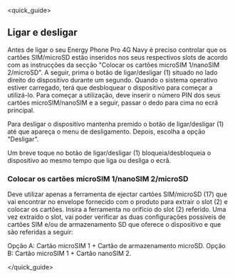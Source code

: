 <quick_guide>
## Ligar e desligar

Antes de ligar o seu Energy Phone Pro 4G Navy é preciso controlar que os cartões SIM/microSD estão inseridos nos seus respectivos slots de acordo com as instrucções da secção "Colocar os cartões microSIM 1/nanoSIM 2/microSD". A seguir, prima o botão de ligar/desligar (1) situado no lado direito do dispositivo durante um segundo. Quando o sistema operativo estiver carregado, terá que desbloquear o dispositivo para começar a utilizá-lo. Para começar a utilização, deve inserir o número PIN dos seus cartões microSIM/nanoSIM e a seguir, passar o dedo para cima no ecrã principal.

Para desligar o dispositivo mantenha premido o botão de ligar/desligar (1) até que apareça o menu de desligamento. Depois, escolha a opção "Desligar".

Um breve toque no botão de ligar/desligar (1) bloqueia/desbloqueia o dispositivo ao mesmo tempo que liga ou desliga o ecrã.

### Colocar os cartões microSIM 1/nanoSIM 2/microSD

Deve utilizar apenas a ferramenta de ejectar cartões SIM/microSD (17) que vai encontrar no envelope fornecido com o produto para extrair o slot (2) e colocar os cartões. Insira a ferramenta no orifício do slot (2) referido. Uma vez extraído o slot, vai poder verificar as duas configurações possíveis de cartões SIM e/ou de armazenamento SD que oferece o dispositivo e que são referidas a seguir:

Opção A: Cartão microSIM 1 + Cartão de armazenamento microSD.
Opção B: Cartão microSIM 1 + Cartão nanoSIM 2.

</quick_guide>
